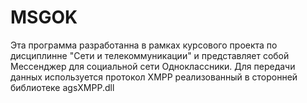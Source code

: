 # MSGOK
Эта программа разработанна в рамках курсового проекта по дисциплинне "Сети и телекоммуникации" 
и представляет собой Мессенджер для социальной сети Одноклассники. Для передачи данных используется протокол XMPP реализованный 
в сторонней библиотеке agsXMPP.dll
